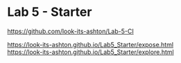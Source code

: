 # Lab 5 - Starter
https://github.com/look-its-ashton/Lab-5-CI

https://look-its-ashton.github.io/Lab5_Starter/expose.html
<br>
https://look-its-ashton.github.io/Lab5_Starter/explore.html
